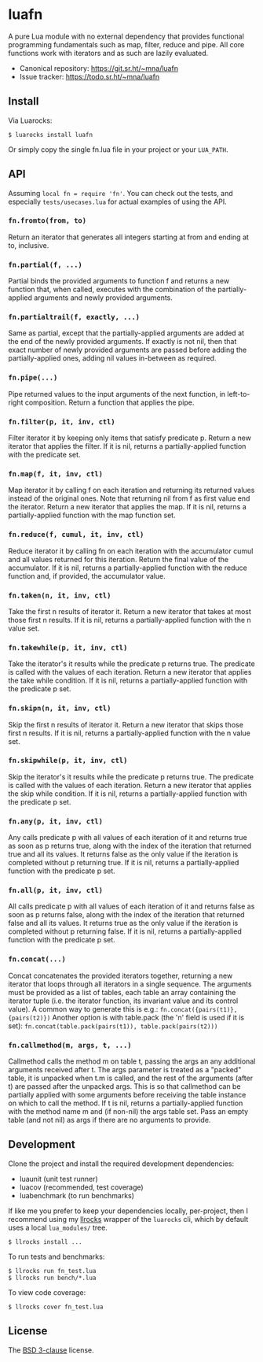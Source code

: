 # luafn

A pure Lua module with no external dependency that provides functional programming fundamentals such as map, filter, reduce and pipe. All core functions work with iterators and as such are lazily evaluated.

* Canonical repository: https://git.sr.ht/~mna/luafn
* Issue tracker: https://todo.sr.ht/~mna/luafn

## Install

Via Luarocks:

```
$ luarocks install luafn
```

Or simply copy the single fn.lua file in your project or your `LUA_PATH`.

## API

Assuming `local fn = require 'fn'`. You can check out the tests, and especially `tests/usecases.lua` for actual examples of using the API.

### `fn.fromto(from, to)`

Return an iterator that generates all integers starting at from
and ending at to, inclusive.

### `fn.partial(f, ...)`

Partial binds the provided arguments to function f and returns a new
function that, when called, executes with the combination of the
partially-applied arguments and newly provided arguments.

### `fn.partialtrail(f, exactly, ...)`

Same as partial, except that the partially-applied arguments are added
at the end of the newly provided arguments. If exactly is not nil, then
that exact number of newly provided arguments are passed before adding
the partially-applied ones, adding nil values in-between as required.

### `fn.pipe(...)`

Pipe returned values to the input arguments of the next function,
in left-to-right composition.
Return a function that applies the pipe.

### `fn.filter(p, it, inv, ctl)`

Filter iterator it by keeping only items that satisfy predicate p.
Return a new iterator that applies the filter.
If it is nil, returns a partially-applied function with the predicate
set.

### `fn.map(f, it, inv, ctl)`

Map iterator it by calling f on each iteration and returning its
returned values instead of the original ones. Note that returning
nil from f as first value end the iterator.
Return a new iterator that applies the map.
If it is nil, returns a partially-applied function with the map
function set.

### `fn.reduce(f, cumul, it, inv, ctl)`

Reduce iterator it by calling fn on each iteration with the
accumulator cumul and all values returned for this iteration.
Return the final value of the accumulator.
If it is nil, returns a partially-applied function with the
reduce function and, if provided, the accumulator value.

### `fn.taken(n, it, inv, ctl)`

Take the first n results of iterator it.
Return a new iterator that takes at most those first n results.
If it is nil, returns a partially-applied function with the n
value set.

### `fn.takewhile(p, it, inv, ctl)`

Take the iterator's it results while the predicate p returns true.
The predicate is called with the values of each iteration.
Return a new iterator that applies the take while condition.
If it is nil, returns a partially-applied function with the predicate
p set.

### `fn.skipn(n, it, inv, ctl)`

Skip the first n results of iterator it.
Return a new iterator that skips those first n results.
If it is nil, returns a partially-applied function with the n
value set.

### `fn.skipwhile(p, it, inv, ctl)`

Skip the iterator's it results while the predicate p returns true.
The predicate is called with the values of each iteration.
Return a new iterator that applies the skip while condition.
If it is nil, returns a partially-applied function with the predicate
p set.

### `fn.any(p, it, inv, ctl)`

Any calls predicate p with all values of each iteration of it and
returns true as soon as p returns true, along with the index of the
iteration that returned true and all its values.
It returns false as the only value if the iteration is completed
without p returning true.
If it is nil, returns a partially-applied function with the predicate
p set.

### `fn.all(p, it, inv, ctl)`

All calls predicate p with all values of each iteration of it and
returns false as soon as p returns false, along with the index of the
iteration that returned false and all its values.
It returns true as the only value if the iteration is completed without
p returning false.
If it is nil, returns a partially-applied function with the predicate
p set.

### `fn.concat(...)`

Concat concatenates the provided iterators together, returning
a new iterator that loops through all iterators in a single
sequence. The arguments must be provided as a list of tables,
each table an array containing the iterator tuple (i.e. the
iterator function, its invariant value and its control value).
A common way to generate this is e.g.:
  `fn.concat({pairs(t1)}, {pairs(t2)})`
Another option is with table.pack (the 'n' field is used if
it is set):
  `fn.concat(table.pack(pairs(t1)), table.pack(pairs(t2)))`

### `fn.callmethod(m, args, t, ...)`

Callmethod calls the method m on table t, passing the args
an any additional arguments received after t. The args
parameter is treated as a "packed" table, it is unpacked when
t.m is called, and the rest of the arguments (after t) are
passed after the unpacked args. This is so that callmethod
can be partially applied with some arguments before receiving
the table instance on which to call the method.
If t is nil, returns a partially-applied function with the
method name m and (if non-nil) the args table set. Pass an empty
table (and not nil) as args if there are no arguments to provide.

## Development

Clone the project and install the required development dependencies:

* luaunit (unit test runner)
* luacov (recommended, test coverage)
* luabenchmark (to run benchmarks)

If like me you prefer to keep your dependencies locally, per-project, then I recommend using my [llrocks] wrapper of the `luarocks` cli, which by default uses a local `lua_modules/` tree.

```
$ llrocks install ...
```

To run tests and benchmarks:

```
$ llrocks run fn_test.lua
$ llrocks run bench/*.lua
```

To view code coverage:

```
$ llrocks cover fn_test.lua
```

## License

The [BSD 3-clause][bsd] license.

[bsd]: http://opensource.org/licenses/BSD-3-Clause
[llrocks]: https://git.sr.ht/~mna/llrocks
